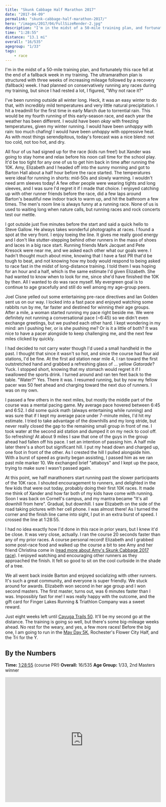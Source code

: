 ```yaml
---
title: "Skunk Cabbage Half Marathon 2017"
date: "2017-04-09"
permalink: "skunk-cabbage-half-marathon-2017/"
hero: "/images/2017/04/FullSizeRender-2.jpg"
description: "I'm in the midst of a 50-mile training plan, and fortunately this race fell at the end of a fallback week in my training."
time: "1:28:55"
distance: "13.1 mi"
overall: "16/535"
agegroup: "1/33"
tags:
    - race
---
```


I'm in the midst of a 50-mile training plan, and fortunately this race fell at the end of a fallback week in my training. The ultramarathon plan is structured with three weeks of increasing mileage followed by a recovery (fallback) week. I had planned on conservatively running any races during my training, but since I had rested a lot, I figured, "Why not race it?"

I've been running outside all winter long. Heck, it was an easy winter to do that, with incredibly mild temperatures and very little natural precipitation. I hit a treadmill for the first time in early March due to torrential rain. This would be my fourth running of this early-season race, and each year the weather has been different. I would have been _okay_ with freezing temperatures, given my winter running. I would have been _unhappy_ with rain: too much chafing! I would have been _unhappy_ with oppressive heat. As with most things serendipitous, today's forecast was a nice blend: not too cold, not too hot, and dry.

All four of us had signed up for the race (kids run free!) but Xander was going to stay home and relax before his noon call time for the school play. It'd be too tight for any one of us to get him back in time after running the 10K. Amy, Elizabeth and I headed off into the sunny morning and got to Barton Hall about a half hour before the race started. The temperatures were ideal for running in shorts: mid-50s and slowly warming. I wouldn't need arm sleeves today! A few other people were wearing tights and long sleeves, and I was sure I'd regret it if I made that choice. I enjoyed catching up with other runner friends before the race, did a few laps around Barton's beautiful new indoor track to warm up, and hit the bathroom a few times. The men's room line is always funny at a running race. None of us is used to waiting long when nature calls, but running races and rock concerts test our mettle.

I got outside just five minutes before the start and said a quick hello to Steve Gallow. He always takes wonderful photographs at races. I found a spot at the very front. I enjoy toeing the line. It gives me really good energy and I don't like stutter-stepping behind other runners in the mass of shoes and laces in a big race start. Running friends Mark Jacquet and Pete Kresock were near me, and we asked each other what our goals were. I hadn't thought much about mine, knowing that I have a fast PR that'd be tough to beat, and not knowing how my body would respond to being asked to race fast in the midst of long-distance training. I told them I was hoping for an hour and a half, which is the same estimate I'd given Elizabeth. She had wanted to know when to look for me, since she'd have finished the 10K by then. All I wanted to do was race myself. My evergreen goal is to continue to age gracefully and still do well among my age-group peers.

Joel Cisne yelled out some entertaining pre-race directives and Ian Golden sent us on our way. I locked into a fast pace and enjoyed watching some rabbits run by me, far faster and destined for winning their age groups. After a mile, a woman started running my pace right beside me. We were definitely not running a conversational pace (~6:45) so we didn't even exchange greetings, but we pushed each other hard. I kept wondering in my mind: am I pushing her, or is she pushing me? Or is it a little of both? It was nice to have a pacer alongside to keep challenging me, and the next few miles clicked by quickly.

I had decided to not carry water though I'd used a small handheld in the past. I thought that since it wasn't so hot, and since the course had four aid stations, I'd be fine. At the first aid station near mile 4, I ran toward the first outstretched hand and grabbed a refreshing glass of ... yellow _Gatorade_? Yuck. I stopped short, knowing that my stomach would regret it if I swallowed the sports drink. I turned around and ran ten feet back to the table. "Water?" Yes. There it was. I resumed running, but by now my fellow pacer was 50 feet ahead and charging toward the next duo of runners. I was on my own.

I passed a few others in the next miles, but mostly the middle part of the course was a mental pacing game. My average pace hovered between 6:45 and 6:52. I did some quick math (always entertaining while running) and was sure that if I kept my average pace under 7-minute miles, I'd hit my estimate. I tried to take advantage of the downhills and my long stride, but never really closed the gap to the remaining small group in front of me. I took water at the second aid station and dumped it on my neck to cool off. So refreshing! At about 9 miles I saw that one of the guys in the group ahead had fallen off his pace. I set an intention of passing him. A half mile later there's a short but significant hill. I put my head down and charged up, one foot in front of the other. As I crested the hill I pulled alongside him. With a burst of speed as gravity began assisting, I passed him as we ran past mile marker 10. We exchanged brief "attaboys" and I kept up the pace, trying to make sure I wasn't passed again.

At this point, we half marathoners start running past the slower participants of the 10K race. I shouted encouragement to runners, and delighted in the few kids that were out today, probably doing their first 10K races. It made me think of Xander and how far both of my kids have come with running. Soon I was back on Cornell's campus, and my mantra became "It's all downhill from here". Gradual, but downhill. I saw Elizabeth on the side of the road taking pictures with her cell phone. I was almost there! As I turned the corner and the finish line came into sight, I put in an extra burst of speed. I crossed the line at 1:28:55.

I had no idea exactly how I'd done in this race in prior years, but I knew it'd be close. It was very close, actually. I ran the course 20 seconds faster than any of my prior races. A course personal record! Elizabeth and I grabbed some post-race food and walked up the course a bit to see Amy and her friend Christina come in ([read more about Amy's Skunk Cabbage 2017 race](http://skirtrunner.com/race-report/skunk-cabbage-half-marathon-2017)). I enjoyed watching and encouraging other runners as they approached the finish. It felt so good to sit on the cool curbside in the shade of a tree.

We all went back inside Barton and enjoyed socializing with other runners. It's such a great community, and everyone is super friendly. We stuck around for awards. Elizabeth won second in her age group and I won second masters. The first master, turns out, was 6 minutes faster than I was. Impossibly fast for me! I was really happy with the outcome, and the gift card for Finger Lakes Running & Triathlon Company was a sweet reward.

Just eight weeks left until [Cayuga Trails 50](http://rednewtracing.com/CayugaTrails). It'll be my second go at the distance. The training is going so well, but there's some big-mileage weeks ahead. No rest for the weary, and yes, a few more races! Before the big one, I am going to run in the [May Day 5K](https://mayday5k.org/), Rochester's Flower City Half, and the Tri for the Y.

## By the Numbers

**Time:** [1:28:55](http://fingerlakesrunners.org/images/2017/04/2017_Skunk_Cabbage_HM_Results.txt) (course PR!)
**Overall:** 16/535 
**Age Group:** 1/33, 2nd Masters winner

<iframe src="https://www.strava.com/activities/935220156/embed/e73ae59f0e738d1a5d43e7b436b730a7fa589b79" width="100%" height="405" frameborder="0" scrolling="no"></iframe>
